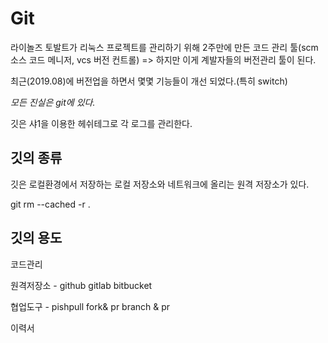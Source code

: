 # Git

라이놀즈 토발트가 리눅스 프로젝트를 관리하기 위해 2주만에 만든 코드 관리 툴(scm소스 코드 메니저, vcs 버전 컨트롤) => 하지만 이게 계발자들의 버전관리 툴이 된다.

최근(2019.08)에 버전업을 하면서 몇몇 기능들이 개선 되었다.(특히 switch)

*모든 진실은 git에 있다.*

깃은 샤1을 이용한 헤쉬테그로 각 로그를 관리한다.



## 깃의 종류

깃은 로컬환경에서 저장하는 로컬 저장소와 네트워크에 올리는 원격 저장소가 있다.





git rm --cached -r .





## 깃의 용도

코드관리

원격저장소 - github gitlab bitbucket

협업도구 - pishpull fork& pr branch & pr

이력서

